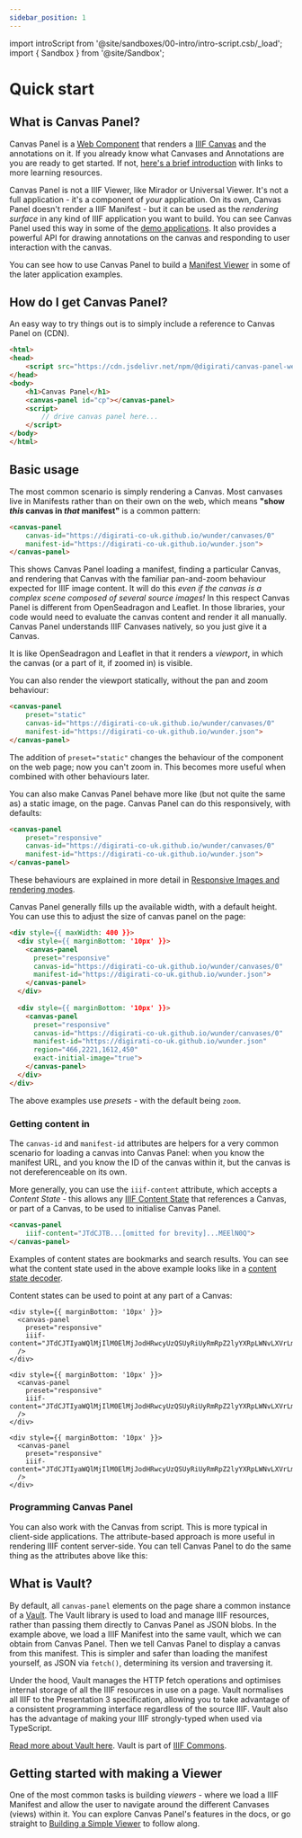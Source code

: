 ```yaml
---
sidebar_position: 1
---
```


import introScript from '@site/sandboxes/00-intro/intro-script.csb/_load';
import { Sandbox } from '@site/Sandbox';

# Quick start

## What is Canvas Panel?

Canvas Panel is a [Web Component](https://developer.mozilla.org/en-US/docs/Web/Web_Components) that renders a [IIIF Canvas](https://iiif.io/api/presentation/3.0/#53-canvas) and the annotations on it. If you already know what Canvases and Annotations are you are ready to get started. If not, [here's a brief introduction](../about) with links to more learning resources.

Canvas Panel is not a IIIF Viewer, like Mirador or Universal Viewer. It's not a full application - it's a component of _your_ application. On its own, Canvas Panel doesn't render a IIIF Manifest - but it can be used as the _rendering surface_ in any kind of IIIF application you want to build. You can see Canvas Panel used this way in some of the [demo applications](../docs/applications/simple-viewer). It also provides a powerful API for drawing annotations on the canvas and responding to user interaction with the canvas.

You can see how to use Canvas Panel to build a [Manifest Viewer](../../docs/applications/bookreader-viewer) in some of the later application examples.

## How do I get Canvas Panel?

An easy way to try things out is to simply include a reference to Canvas Panel on (CDN).

```html
<html>
<head>
    <script src="https://cdn.jsdelivr.net/npm/@digirati/canvas-panel-web-components@latest"></script>
</head>
<body>
    <h1>Canvas Panel</h1>
    <canvas-panel id="cp"></canvas-panel>
    <script>
        // drive canvas panel here...
    </script>
</body>
</html>
```

## Basic usage

The most common scenario is simply rendering a Canvas. Most canvases live in Manifests rather than on their own on the web, which means **"show _this_ canvas in _that_ manifest"** is a common pattern:

```html
<canvas-panel
    canvas-id="https://digirati-co-uk.github.io/wunder/canvases/0"
    manifest-id="https://digirati-co-uk.github.io/wunder.json">
</canvas-panel>
```

<canvas-panel
    canvas-id="https://digirati-co-uk.github.io/wunder/canvases/0"
    manifest-id="https://digirati-co-uk.github.io/wunder.json">
</canvas-panel>

This shows Canvas Panel loading a manifest, finding a particular Canvas, and rendering that Canvas with the familiar pan-and-zoom behaviour expected for IIIF image content. It will do this _even if the canvas is a complex scene composed of several source images!_ In this respect Canvas Panel is different from OpenSeadragon and Leaflet. In those libraries, your code would need to evaluate the canvas content and render it all manually. Canvas Panel understands IIIF Canvases natively, so you just give it a Canvas.

It is like OpenSeadragon and Leaflet in that it renders a _viewport_, in which the canvas (or a part of it, if zoomed in) is visible.

You can also render the viewport statically, without the pan and zoom behaviour:

<!-- TODO: GH-56 -->
```html
<canvas-panel
    preset="static"
    canvas-id="https://digirati-co-uk.github.io/wunder/canvases/0"
    manifest-id="https://digirati-co-uk.github.io/wunder.json">
</canvas-panel>
```

<canvas-panel
    preset="static"
    canvas-id="https://digirati-co-uk.github.io/wunder/canvases/0"
    manifest-id="https://digirati-co-uk.github.io/wunder.json">
</canvas-panel>

The addition of `preset="static"` changes the behaviour of the component on the web page; now you can't zoom in. This becomes more useful when combined with other behaviours later.

You can also make Canvas Panel behave more like (but not quite the same as) a static image, on the page. Canvas Panel can do this responsively, with defaults:

```html
<canvas-panel
    preset="responsive"
    canvas-id="https://digirati-co-uk.github.io/wunder/canvases/0"
    manifest-id="https://digirati-co-uk.github.io/wunder.json">
</canvas-panel>
```

<canvas-panel
    preset="responsive"
    canvas-id="https://digirati-co-uk.github.io/wunder/canvases/0"
    manifest-id="https://digirati-co-uk.github.io/wunder.json">
</canvas-panel>

These behaviours are explained in more detail in [Responsive Images and rendering modes](../docs/examples/responsive-image).


Canvas Panel generally fills up the available width, with a default height. You can use this to adjust the size of canvas panel on the page:

```html
<div style={{ maxWidth: 400 }}>
  <div style={{ marginBottom: '10px' }}>
    <canvas-panel
      preset="responsive"
      canvas-id="https://digirati-co-uk.github.io/wunder/canvases/0"
      manifest-id="https://digirati-co-uk.github.io/wunder.json">
    </canvas-panel>
  </div>
      
  <div style={{ marginBottom: '10px' }}>
    <canvas-panel
      preset="responsive"
      canvas-id="https://digirati-co-uk.github.io/wunder/canvases/0"
      manifest-id="https://digirati-co-uk.github.io/wunder.json"
      region="466,2221,1612,450"
      exact-initial-image="true">
    </canvas-panel>
  </div>
</div>
```

<div style={{ maxWidth: 400 }}>
  <div style={{ marginBottom: '10px' }}>
    <canvas-panel
      preset="responsive"
      canvas-id="https://digirati-co-uk.github.io/wunder/canvases/0"
      manifest-id="https://digirati-co-uk.github.io/wunder.json">
    </canvas-panel>
  </div>
      
  <div style={{ marginBottom: '10px' }}>
    <canvas-panel
      preset="responsive"
      canvas-id="https://digirati-co-uk.github.io/wunder/canvases/0"
      manifest-id="https://digirati-co-uk.github.io/wunder.json"
      region="466,2221,1612,450"
      virtual-sizes="1612,450">
    </canvas-panel>
  </div>
</div>

The above examples use _presets_ - with the default being `zoom`. 

### Getting content in

The `canvas-id` and `manifest-id` attributes are helpers for a very common scenario for loading a canvas into Canvas Panel: when you know the manifest URL, and you know the ID of the canvas within it, but the canvas is not dereferenceable on its own.

More generally, you can use the `iiif-content` attribute, which accepts a _Content State_ - this allows any [IIIF Content State](https://iiif.io/api/content-state/) that references a Canvas, or part of a Canvas, to be used to initialise Canvas Panel.

```html
<canvas-panel
    iiif-content="JTdCJTB...[omitted for brevity]...MEElN0Q">
</canvas-panel>
```

<canvas-panel
  iiif-content="JTdCJTBEJTBBJTIwJTIwJTIyaWQlMjIlM0ElMjAlMjJodHRwcyUzQSUyRiUyRmRpZ2lyYXRpLWNvLXVrLmdpdGh1Yi5pbyUyRnd1bmRlciUyRmNhbnZhc2VzJTJGMSUyMiUyQyUwRCUwQSUyMCUyMCUyMnR5cGUlMjIlM0ElMjAlMjJDYW52YXMlMjIlMkMlMEQlMEElMjAlMjAlMjJwYXJ0T2YlMjIlM0ElMjAlNUIlN0IlMEQlMEElMjAlMjAlMjAlMjAlMjJpZCUyMiUzQSUyMCUyMmh0dHBzJTNBJTJGJTJGZGlnaXJhdGktY28tdWsuZ2l0aHViLmlvJTJGd3VuZGVyLmpzb24lMjIlMkMlMEQlMEElMjAlMjAlMjAlMjAlMjJ0eXBlJTIyJTNBJTIwJTIyTWFuaWZlc3QlMjIlMEQlMEElMjAlMjAlN0QlNUQlMEQlMEElN0Q"
/>


Examples of content states are bookmarks and search results. You can see what the content state used in the above example looks like in a [content state decoder](https://base64url.herokuapp.com/?iiif-content=JTdCJTBEJTBBJTIwJTIwJTIyaWQlMjIlM0ElMjAlMjJodHRwcyUzQSUyRiUyRmRpZ2lyYXRpLWNvLXVrLmdpdGh1Yi5pbyUyRnd1bmRlciUyRmNhbnZhc2VzJTJGMSUyMiUyQyUwRCUwQSUyMCUyMCUyMnR5cGUlMjIlM0ElMjAlMjJDYW52YXMlMjIlMkMlMEQlMEElMjAlMjAlMjJwYXJ0T2YlMjIlM0ElMjAlNUIlN0IlMEQlMEElMjAlMjAlMjAlMjAlMjJpZCUyMiUzQSUyMCUyMmh0dHBzJTNBJTJGJTJGZGlnaXJhdGktY28tdWsuZ2l0aHViLmlvJTJGd3VuZGVyLmpzb24lMjIlMkMlMEQlMEElMjAlMjAlMjAlMjAlMjJ0eXBlJTIyJTNBJTIwJTIyTWFuaWZlc3QlMjIlMEQlMEElMjAlMjAlN0QlNUQlMEQlMEElN0Q).

Content states can be used to point at any part of a Canvas:

<div style={{ maxWidth: 600 }}>
    <div style={{ marginBottom: '10px' }}>
      <canvas-panel
        preset="responsive"
        canvas-id="https://digirati-co-uk.github.io/wunder/canvases/0"
        manifest-id="https://digirati-co-uk.github.io/wunder.json">
      </canvas-panel>
    </div>
    
    <div style={{ marginBottom: '10px' }}>
      <canvas-panel
        preset="responsive"
        iiif-content="JTdCJTIyaWQlMjIlM0ElMjJodHRwcyUzQSUyRiUyRmRpZ2lyYXRpLWNvLXVrLmdpdGh1Yi5pbyUyRnd1bmRlciUyRmNhbnZhc2VzJTJGMCUyM3h5d2glM0Q3NDQlMkMxMTM2JTJDMTAyNCUyQzEwMTAlMjIlMkMlMjJ0eXBlJTIyJTNBJTIyQ2FudmFzJTIyJTJDJTIycGFydE9mJTIyJTNBJTVCJTdCJTIyaWQlMjIlM0ElMjJodHRwcyUzQSUyRiUyRmRpZ2lyYXRpLWNvLXVrLmdpdGh1Yi5pbyUyRnd1bmRlci5qc29uJTIyJTJDJTIydHlwZSUyMiUzQSUyMk1hbmlmZXN0JTIyJTdEJTVEJTdE"
      />
    </div>
    
    <div style={{ marginBottom: '10px' }}>
      <canvas-panel
        preset="responsive"
        iiif-content="JTdCJTIyaWQlMjIlM0ElMjJodHRwcyUzQSUyRiUyRmRpZ2lyYXRpLWNvLXVrLmdpdGh1Yi5pbyUyRnd1bmRlciUyRmNhbnZhc2VzJTJGMCUyM3h5d2glM0Q0NjYlMkMyMjIxJTJDMTYxMiUyQzQ1MCUyMiUyQyUyMnR5cGUlMjIlM0ElMjJDYW52YXMlMjIlMkMlMjJwYXJ0T2YlMjIlM0ElNUIlN0IlMjJpZCUyMiUzQSUyMmh0dHBzJTNBJTJGJTJGZGlnaXJhdGktY28tdWsuZ2l0aHViLmlvJTJGd3VuZGVyLmpzb24lMjIlMkMlMjJ0eXBlJTIyJTNBJTIyTWFuaWZlc3QlMjIlN0QlNUQlN0Q"
      />
    </div>
    
    <div style={{ marginBottom: '10px' }}>
      <canvas-panel
        preset="responsive"
        iiif-content="JTdCJTIyaWQlMjIlM0ElMjJodHRwcyUzQSUyRiUyRmRpZ2lyYXRpLWNvLXVrLmdpdGh1Yi5pbyUyRnd1bmRlciUyRmNhbnZhc2VzJTJGMCUyM3h5d2glM0Q4NzElMkMxMTcwJTJDNzg4JTJDMTQ4MSUyMiUyQyUyMnR5cGUlMjIlM0ElMjJDYW52YXMlMjIlMkMlMjJwYXJ0T2YlMjIlM0ElNUIlN0IlMjJpZCUyMiUzQSUyMmh0dHBzJTNBJTJGJTJGZGlnaXJhdGktY28tdWsuZ2l0aHViLmlvJTJGd3VuZGVyLmpzb24lMjIlMkMlMjJ0eXBlJTIyJTNBJTIyTWFuaWZlc3QlMjIlN0QlNUQlN0Q"
      />
    </div>
</div>


### Programming Canvas Panel

You can also work with the Canvas from script. This is more typical in client-side applications. The attribute-based approach is more useful in rendering IIIF content server-side. You can tell Canvas Panel to do the same thing as the attributes above like this:

<Sandbox project={introScript} />


## What is Vault?

By default, all `canvas-panel` elements on the page share a common instance of a [Vault](../../docs/components/vault). The Vault library is used to load and manage IIIF resources, rather than passing them directly to Canvas Panel as JSON blobs. In the example above, we load a IIIF Manifest into the same vault, which we can obtain from Canvas Panel. Then we tell Canvas Panel to display a canvas from this manifest. This is simpler and safer than loading the manifest yourself, as JSON via `fetch()`, determining its version and traversing it. 

Under the hood, Vault manages the HTTP fetch operations and optimises internal storage of all the IIIF resources in use on a page. Vault normalises all IIIF to the Presentation 3 specification, allowing you to take advantage of a consistent programming interface regardless of the source IIIF. Vault also has the advantage of making your IIIF strongly-typed when used via TypeScript.

[Read more about Vault here](../../docs/components/vault). Vault is part of [IIIF Commons](https://github.com/IIIF-Commons/vault).


## Getting started with making a Viewer

One of the most common tasks is building _viewers_ - where we load a IIIF Manifest and allow the user to navigate around the different Canvases (views) within it. You can explore Canvas Panel's features in the docs, or go straight to [Building a Simple Viewer](../docs/applications/simple-viewer) to follow along.


